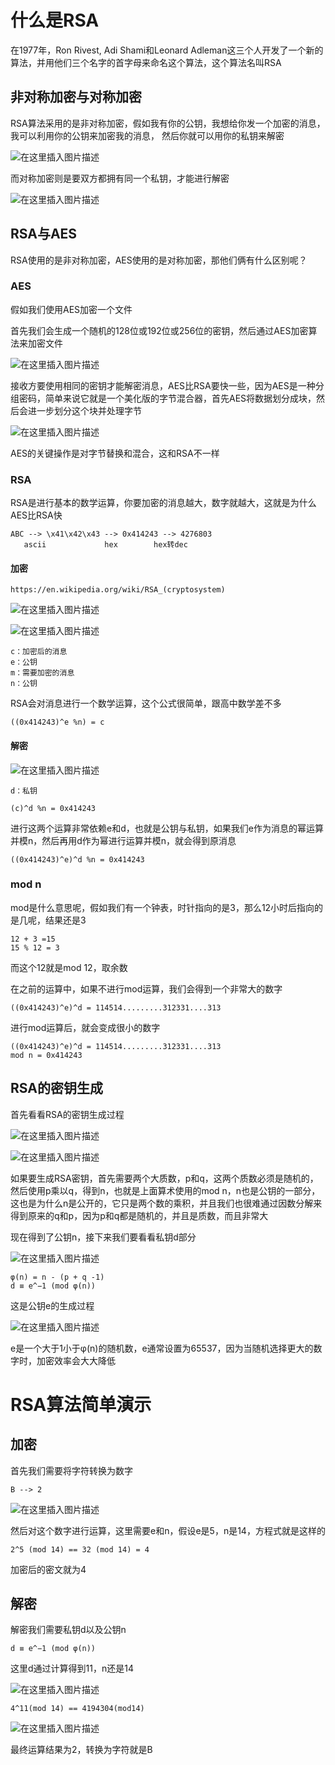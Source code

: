 ﻿# 什么是RSA
在1977年，Ron Rivest, Adi Shami和Leonard Adleman这三个人开发了一个新的算法，并用他们三个名字的首字母来命名这个算法，这个算法名叫RSA

## 非对称加密与对称加密
RSA算法采用的是非对称加密，假如我有你的公钥，我想给你发一个加密的消息，我可以利用你的公钥来加密我的消息， 然后你就可以用你的私钥来解密


![在这里插入图片描述](https://img-blog.csdnimg.cn/b647f1cb0037412a9922ede61aa9c93f.png)



而对称加密则是要双方都拥有同一个私钥，才能进行解密

![在这里插入图片描述](https://img-blog.csdnimg.cn/d216e40880644b03b35d4284e3e82e64.png)

## RSA与AES
RSA使用的是非对称加密，AES使用的是对称加密，那他们俩有什么区别呢？
### AES

假如我们使用AES加密一个文件

首先我们会生成一个随机的128位或192位或256位的密钥，然后通过AES加密算法来加密文件


![在这里插入图片描述](https://img-blog.csdnimg.cn/e0028ad5b50a4c0a8e9a329d203492bb.png)

接收方要使用相同的密钥才能解密消息，AES比RSA要快一些，因为AES是一种分组密码，简单来说它就是一个美化版的字节混合器，首先AES将数据划分成块，然后会进一步划分这个块并处理字节

![在这里插入图片描述](https://img-blog.csdnimg.cn/d337f086320547d1be188b2d46811c4f.png)

AES的关键操作是对字节替换和混合，这和RSA不一样
### RSA
RSA是进行基本的数学运算，你要加密的消息越大，数字就越大，这就是为什么AES比RSA快
```
ABC --> \x41\x42\x43 --> 0x414243 --> 4276803
   ascii             hex        hex转dec
```
#### 加密
```
https://en.wikipedia.org/wiki/RSA_(cryptosystem)
```
![在这里插入图片描述](https://img-blog.csdnimg.cn/25b163c2fcab4487bda54c4968c2db98.png)



![在这里插入图片描述](https://img-blog.csdnimg.cn/2bb1c4274eaa45f19ba8085b2ec22a74.png)
```
c：加密后的消息
e：公钥
m：需要加密的消息
n：公钥
```
RSA会对消息进行一个数学运算，这个公式很简单，跟高中数学差不多
```
((0x414243)^e %n) = c
```

#### 解密
![在这里插入图片描述](https://img-blog.csdnimg.cn/5407b882184e4169be68b74cdbf1e34b.png)
```
d：私钥
```
```
(c)^d %n = 0x414243
```
进行这两个运算非常依赖e和d，也就是公钥与私钥，如果我们e作为消息的幂运算并模n，然后再用d作为幂进行运算并模n，就会得到原消息
```
((0x414243)^e)^d %n = 0x414243
```

### mod n
mod是什么意思呢，假如我们有一个钟表，时针指向的是3，那么12小时后指向的是几呢，结果还是3
```
12 + 3 =15
15 % 12 = 3
```
而这个12就是mod 12，取余数

在之前的运算中，如果不进行mod运算，我们会得到一个非常大的数字
```
((0x414243)^e)^d = 114514.........312331....313
```
进行mod运算后，就会变成很小的数字
```
((0x414243)^e)^d = 114514.........312331....313
mod n = 0x414243
```
## RSA的密钥生成
首先看看RSA的密钥生成过程

![在这里插入图片描述](https://img-blog.csdnimg.cn/947f59bb2dc84b5185dc834341370c2a.png)

![在这里插入图片描述](https://img-blog.csdnimg.cn/73b85cf86d0846629ca3c3e124cb71f9.png)


如果要生成RSA密钥，首先需要两个大质数，p和q，这两个质数必须是随机的，然后使用p乘以q，得到n，也就是上面算术使用的mod n，n也是公钥的一部分，这也是为什么n是公开的，它只是两个数的乘积，并且我们也很难通过因数分解来得到原来的q和p，因为p和q都是随机的，并且是质数，而且非常大

现在得到了公钥n，接下来我们要看看私钥d部分

![在这里插入图片描述](https://img-blog.csdnimg.cn/377e81eacab14550aa5bb74700a0ac57.png)

```
φ(n) = n - (p + q -1)
d ≡ e^−1 (mod φ(n))
```

这是公钥e的生成过程

![在这里插入图片描述](https://img-blog.csdnimg.cn/bfbf8d0bf1224dc3817351fb7ff7150c.png)

e是一个大于1小于φ(n)的随机数，e通常设置为65537，因为当随机选择更大的数字时，加密效率会大大降低


# RSA算法简单演示
## 加密
首先我们需要将字符转换为数字
```
B --> 2
```
![在这里插入图片描述](https://img-blog.csdnimg.cn/82ce53904c2045f9b235267425b6b212.png)

然后对这个数字进行运算，这里需要e和n，假设e是5，n是14，方程式就是这样的
```
2^5 (mod 14) == 32 (mod 14) = 4
```
加密后的密文就为4
## 解密


解密我们需要私钥d以及公钥n
```
d ≡ e^−1 (mod φ(n))
```
这里d通过计算得到11，n还是14

![在这里插入图片描述](https://img-blog.csdnimg.cn/c74a872823cf49dd96b0484c930caa8c.png)

```
4^11(mod 14) == 4194304(mod14)
```
![在这里插入图片描述](https://img-blog.csdnimg.cn/9ba332eaf8584fefab09cf0c468c208a.png)

最终运算结果为2，转换为字符就是B
